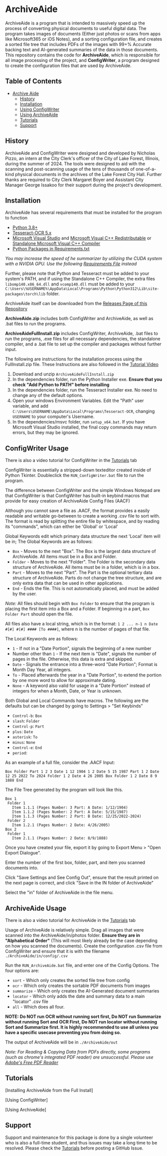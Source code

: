 # ArchiveAide

ArchiveAide is a program that is intended to massively speed up the process of converting physical documents to useful digital data. The program takes images of documents (Either just photos or scans from apps like Microsoft365 or iOS Notes), and a sorting configuration file, and creates a sorted file tree that includes PDFs of the images with 99+% Accurate backing text and AI-generated summaries of the data in those documents. This repository contains the code for **ArchiveAide**, which is responsible for all image processing of the project, and **ConfigWriter**, a program designed to create the configuration files that are used by ArchiveAide.

## Table of Contents

* [Archive Aide](#archiveaide)
  * [History](#history)
  * [Installation](#installation)
  * [Using ConfigWriter](#configwriter-usage)
  * [Using ArchiveAide](#archiveaide-usage)
  * [Tutorials](#tutorials)
  * [Support](#support)

## History

ArchiveAide and ConfigWriter were designed and developed by Nicholas Pizzo, an intern at the City Clerk's officer of the City of Lake Forest, Illinois, during the summer of 2024. The tools were designed to aid with the scanning and post-scanning usage of the tens of thousands of one-of-a-kind physical documents in the archives of the Lake Forest City Hall. Further thanks are required to City Clerk Margaret Boyer and Assistant City Manager George Issakoo for their support during the project's development.

## Installation 

ArchiveAide has several requirements that must be installed for the program to function
* [Python 3.8+](https://www.python.org/downloads/)
* [Tesseract-OCR 5.x](https://github.com/UB-Mannheim/tesseract/wiki)
* [Microsoft Visual Studio](https://visualstudio.microsoft.com/downloads/) and [Microsoft Visual C++ Redistributable](https://learn.microsoft.com/en-us/cpp/windows/latest-supported-vc-redist?view=msvc-170) or [Standalone Microsoft Visual C++ Compiler](https://gist.github.com/mmozeiko/7f3162ec2988e81e56d5c4e22cde9977#file-portable-msvc-py)
* [Python Packages in Requirements.txt](requirements.txt)

*You may increase the speed of he summarizer by utilizing the CUDA system with a NVIDIA GPU. Use the following [Requirements File](requirements_with_CUDA.txt) instead*

Further, please note that Python and Tesseract must be added to your system's PATH, and if using the Standalone C++ Compiler, the extra files `libomp140.x86_64.dll` and `vcomp140.dll` must be added to your `C:\Users\%USERNAME%\AppData\Local\Programs\Python\Python312\Lib\site-packages\torch\lib` folder. 

ArchiveAide itself can be downloaded from the [Releases Page of this Repository](https://github.com/PizzoN-CityLF/ArchiveAide/releases)

**ArchiveAide.zip** includes both ConfigWriter and ArchiveAide, as well as .bat files to run the programs. 

**ArchiveAideFullInstall.zip** includes ConfigWriter, ArchiveAide, .bat files to run the programs, .exe files for all necessary dependencies, the standalone compiler, and a .bat file to set up the compiler and packages without further input.

The following are instructions for the installation process using the FullInstall.zip file. These Instructions are also followed in the [Tutorial Video](#tutorials)

1. Download and unzip `ArchiveAideFullInstall.zip`
2. In the dependencies folder, run the Python Installer exe. **Ensure that you check "Add Python to PATH" before installing**
3. In the dependencies folder, run the Tesseract Installer exe. No need to change any of the default options.
4. Open your windows Environment Variables. Edit the "Path" user variable, and add `C:\Users\USERNAME\AppData\Local\Programs\Tesseract-OCR`, changing `USERNAME` to your computer's Username.
5. In the dependencies/msvc folder, run `setup_x64.bat`. If you have Microsoft Visual Studio installed, the final copy commands may return errors, but they may be ignored.

## ConfigWriter Usage

There is also a video tutorial for ConfigWriter in the [Tutorials](#tutorials) tab

ConfigWriter is essentially a stripped-down texteditor created inside of Python Tkinter. Doubleclick the `RUN_ConfigWriter.bat` file to run the program. 

The difference between ConfigWriter and the simple Windows Notepad are that ConfigWriter is that ConfigWriter has built-in keybind macros that provide for easy creation of ArchiveAide Config Files (AACF)

Although you cannot save a file as .AACF, the format provides a easily readable and writable go-between to create a working .csv file to sort with. The format is read by splitting the entire file by whitespace, and by reading its "commands", which can either be 'Global' or 'Local'

Global Keywords edit which primary data structure the next 'Local' item will be in; The Global Keywords are as follows:
   * `Box` - Moves to the next "Box". The Box is the largest data structure of ArchiveAide. All items must be in a Box and Folder.
   * `Folder` - Moves to the next "Folder". The Folder is the secondary data structure of ArchiveAide. All items must be in a folder, which is in a box.
   * `Part` - Moves to the next "Part". The Part is the optional tertiary data structure of ArchiveAide. Parts do not change the tree structure, and are only extra data that can be used in other applications.
   * `End` - Ends the file. This is not automatically placed, and must be added by the user.

*Note:* All files should begin with `Box Folder` to ensure that the program is placing the first item into a Box and a Folder. If beginning in a part, `Box Folder Part` should open the file.

All files also have a local string, which is in the format:
`1 2 ... n-1 n Date #[#] #[#] #### [To ####]`, where n is the number of pages of that file.

The Local Keywords are as follows:
   * `1` - If not in a "Date Portion", signals the beginning of a new number
   * Number other than `1` - If the next item is "Date", signals the number of pages in the file. Otherwise, this data is extra and skipped.
   * `Date` - Signals the entrance into a three-word "Date Portion"; Format is Month Day Year, all integers.
   * `To` - Placed afterwards the year in a "Date Portion", to extend the portion by one more word to allow for approximate dating.
   * `None` - A keyword also valid for usage in a "Date Portion" instead of integers for when a Month, Date, or Year is unknown.

Both Global and Local Commands have macros. The following are the defaults but can be changed by going to Settings > "Set Keybinds"
   * `Control-b`:	`Box `
   * `slash`:	`Folder `
   * `Control-p`:	`Part `
   * `plus`:	`Date `
   * `asterisk`:	` To `
   * `minus`:	`None `
   * `Control-e`:	`End`
   * `period`:	` `


As an example of a full file, consider the .AACF Input:

`Box Folder Part 1 2 3 Date 1 12 1904 1 2 Date 5 15 1987 Part 1 2 Date 12 25 2022 To 2024 Folder 1 2 Date 4 26 2005 Box Folder 1 2 Date 8 9 1888 End`
 
The File Tree generated by the program will look like this.
 ```
 Box 1
  Folder 1
    Item 1.1.1 (Pages Number: 3 Part: A Date: 1/12/1904)
    Item 1.1.2 (Pages Number: 2 Part: A Date: 5/15/1987)
    Item 1.1.3 (Pages Number: 2 Part: B Date: 12/25/2022-2024)
  Folder 2
    Item 1.2.1 (Pages Number: 2 Date: 4/26/2005)
Box 2
  Folder 1
    Item 2.1.1 (Pages Number: 2 Date: 8/9/1888)
 ```

Once you have created your file, export it by going to Export Menu > "Open Export Dialogue".

Enter the number of the first box, folder, part, and item you scanned documents into.

Click "Save Settings and See Config Out", ensure that the result printed on the next page is correct, and click "Save in the IN folder of ArchiveAide"

Select the "in" folder of ArchiveAide in the file menu.

## ArchiveAide Usage

There is also a video tutorial for ArchiveAide in the [Tutorials](#tutorials) tab

Usage of ArchiveAide is relatively simple. Drag all images that were scanned into the ArchiveAide/in/photos folder. **Ensure they are in "Alphabetical Order"** (This will most likely already be the case depending on how you scanned the documents). Create the configuration .csv file from ConfigWriter and ensure that it is with the filename `./ArchiveAide/in/config/.csv`

Run the `RUN_ArchiveAide.bat` file, and enter one of the Config Options. The four options are:
   * `sort` - Which only creates the sorted file tree from config
   * `ocr` - Which only creates the sortable PDF documents from images
   * `summarize` - Which only creates the AI-Generated document summaries
   * `locator` - Which only adds the date and summary data to a main "locator" .csv file
   * `all` - Which does all four.

 **NOTE: Do NOT run OCR without running sort first, Do NOT run Summarize without running Sort and OCR First, Do NOT run locator without running Sort and Summarize first. It is highly recommended to use all unless you have a specific usecase preventing you from doing so.**

The output of ArchiveAide will be in `./ArchiveAide/out`

*Note: For Reading & Copying Data from PDFs directly, some programs (such as chrome's integrated PDF reader) are unsuccessful. Please use [Adobe's Free PDF Reader](https://get.adobe.com/reader/)*
## Tutorials

[Installing ArchiveAide from the Full Install]

[Using ConfigWriter]

[Using ArchiveAide]

## Support

Support and maintenance for this package is done by a single volunteer who is also a full-time student, and thus issues may take a long time to be resolved. Please check the [Tutorials](#tutorials) before posting a GitHub Issue.

